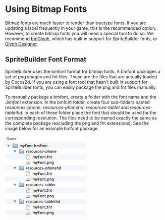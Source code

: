 # Using Bitmap Fonts
Bitmap fonts are much faster to render than truetype fonts. If you are updating a label frequently in your game, this is the recommended option. However, to create bitmap fonts you will need a special tool to do so. We recommend [bmGlyph](http://www.bmglyph.com), which has built in support for SpriteBuilder fonts, or [Glyph Designer](http://71squared.com/en/glyphdesigner).

## SpriteBuilder Font Format
SpriteBuilder uses the bmfont format for bitmap fonts. A bmfont packages a set of png images and fnt files. These are the files that are actually loaded by Cocos2d. If you are using a font tool that hasn't built in support for SpriteBuilder fonts, you can easily package the png and fnt files manually.

To manually package a bmfont, create a folder with the font name and the *.bmfont* extension. In the bmfont folder, create four sub-folders named *resources-phone*, *resources-phonehd*, *resources-tablet* and *resources-tablethd*. In each of these folder place the font that should be used for the corresponding resolution. The files need to be named exactly the same as the complete package (excluding the png and fnt extensions). See the image below for an example bmfont package:

![image](bmfont-1.png?raw=true)
